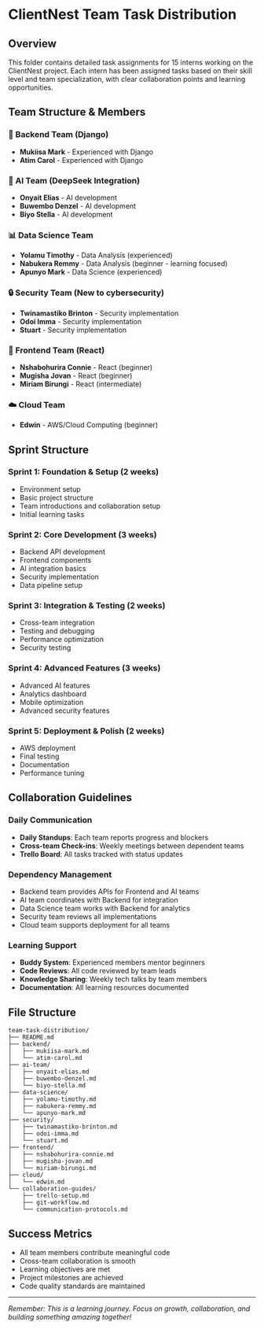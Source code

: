 # ClientNest Team Task Distribution

## Overview
This folder contains detailed task assignments for 15 interns working on the ClientNest project. Each intern has been assigned tasks based on their skill level and team specialization, with clear collaboration points and learning opportunities.

## Team Structure & Members

### 🔧 Backend Team (Django)
- **Mukiisa Mark** - Experienced with Django
- **Atim Carol** - Experienced with Django

### 🤖 AI Team (DeepSeek Integration)
- **Onyait Elias** - AI development
- **Buwembo Denzel** - AI development
- **Biyo Stella** - AI development

### 📊 Data Science Team
- **Yolamu Timothy** - Data Analysis (experienced)
- **Nabukera Remmy** - Data Analysis (beginner - learning focused)
- **Apunyo Mark** - Data Science (experienced)

### 🔒 Security Team (New to cybersecurity)
- **Twinamastiko Brinton** - Security implementation
- **Odoi Imma** - Security implementation
- **Stuart** - Security implementation

### 🎨 Frontend Team (React)
- **Nshabohurira Connie** - React (beginner)
- **Mugisha Jovan** - React (beginner)
- **Miriam Birungi** - React (intermediate)

### ☁️ Cloud Team
- **Edwin** - AWS/Cloud Computing (beginner)

## Sprint Structure

### Sprint 1: Foundation & Setup (2 weeks)
- Environment setup
- Basic project structure
- Team introductions and collaboration setup
- Initial learning tasks

### Sprint 2: Core Development (3 weeks)
- Backend API development
- Frontend components
- AI integration basics
- Security implementation
- Data pipeline setup

### Sprint 3: Integration & Testing (2 weeks)
- Cross-team integration
- Testing and debugging
- Performance optimization
- Security testing

### Sprint 4: Advanced Features (3 weeks)
- Advanced AI features
- Analytics dashboard
- Mobile optimization
- Advanced security features

### Sprint 5: Deployment & Polish (2 weeks)
- AWS deployment
- Final testing
- Documentation
- Performance tuning

## Collaboration Guidelines

### Daily Communication
- **Daily Standups**: Each team reports progress and blockers
- **Cross-team Check-ins**: Weekly meetings between dependent teams
- **Trello Board**: All tasks tracked with status updates

### Dependency Management
- Backend team provides APIs for Frontend and AI teams
- AI team coordinates with Backend for integration
- Data Science team works with Backend for analytics
- Security team reviews all implementations
- Cloud team supports deployment for all teams

### Learning Support
- **Buddy System**: Experienced members mentor beginners
- **Code Reviews**: All code reviewed by team leads
- **Knowledge Sharing**: Weekly tech talks by team members
- **Documentation**: All learning resources documented

## File Structure
```
team-task-distribution/
├── README.md
├── backend/
│   ├── mukiisa-mark.md
│   └── atim-carol.md
├── ai-team/
│   ├── onyait-elias.md
│   ├── buwembo-denzel.md
│   └── biyo-stella.md
├── data-science/
│   ├── yolamu-timothy.md
│   ├── nabukera-remmy.md
│   └── apunyo-mark.md
├── security/
│   ├── twinamastiko-brinton.md
│   ├── odoi-imma.md
│   └── stuart.md
├── frontend/
│   ├── nshabohurira-connie.md
│   ├── mugisha-jovan.md
│   └── miriam-birungi.md
├── cloud/
│   └── edwin.md
└── collaboration-guides/
    ├── trello-setup.md
    ├── git-workflow.md
    └── communication-protocols.md
```

## Success Metrics
- All team members contribute meaningful code
- Cross-team collaboration is smooth
- Learning objectives are met
- Project milestones are achieved
- Code quality standards are maintained

---
*Remember: This is a learning journey. Focus on growth, collaboration, and building something amazing together!*